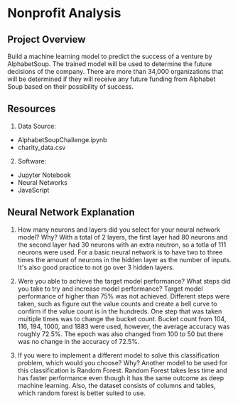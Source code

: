 # Nonprofit Analysis

## Project Overview
Build a machine learning model to predict the success of a venture by AlphabetSoup.  The trained model will be used to determine the future decisions of the company. There are more than 34,000 organizations that will be determined if they will receive any future funding from Alphabet Soup based on their possibility of success.      

## Resources
1. Data Source:
- AlphabetSoupChallenge.ipynb
- charity_data.csv

2. Software:
- Jupyter Notebook
- Neural Networks
- JavaScript

## Neural Network Explanation
1. How many neurons and layers did you select for your neural network model? Why?
With a total of 2 layers, the first layer had 80 neurons and the second layer had 30 neurons with an extra neutron, so a totla of 111 neurons were used.  For a basic neural network is to have two to three times the amount of neurons in the hidden layer as the number of inputs.  It's also good practice to not go over 3 hidden layers.  

2. Were you able to achieve the target model performance? What steps did you take to try and increase model performance?
Target model performance of higher than 75% was not achieved.  Different steps were taken, such as figure out the value counts and create a bell curve to confirm if the value count is in the hundreds.  One step that was taken multiple times was to change the bucket count.  Bucket count from 104, 116, 194, 1000, and 1883 were used, however, the average accuracy was roughly 72.5%.  The epoch was also changed from 100 to 50 but there was no change in the accuracy of 72.5%.    

3. If you were to implement a different model to solve this classification problem, which would you choose? Why?
Another model to be used for this classification is Random Forest.  Random Forest takes less time and has faster performance even though it has the same outcome as deep machine learning.  Also, the dataset consists of columns and tables, which random forest is better suited to use.

